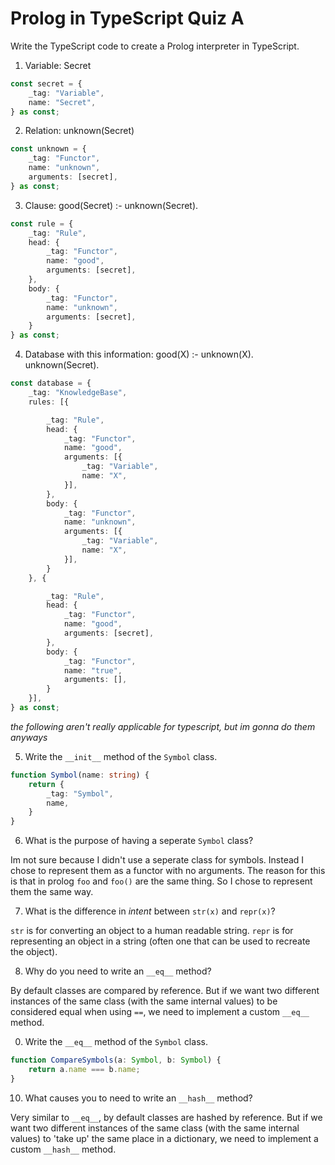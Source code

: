 # Prolog in TypeScript Quiz A

Write the TypeScript code to create a Prolog interpreter in TypeScript.

1. Variable: Secret
```ts
const secret = {
    _tag: "Variable",
    name: "Secret",
} as const;
```
2. Relation: unknown(Secret)
```ts
const unknown = {
    _tag: "Functor",
    name: "unknown",
    arguments: [secret],
} as const;
```
3. Clause: good(Secret) :- unknown(Secret).
```ts
const rule = {
    _tag: "Rule",
    head: {
        _tag: "Functor",
        name: "good",
        arguments: [secret],
    },
    body: {
        _tag: "Functor",
        name: "unknown",
        arguments: [secret],
    }
} as const;
```
4. Database with this information:
   good(X) :- unknown(X).
   unknown(Secret).

```ts
const database = {
    _tag: "KnowledgeBase",
    rules: [{

        _tag: "Rule",
        head: {
            _tag: "Functor",
            name: "good",
            arguments: [{
                _tag: "Variable",
                name: "X",
            }],
        },
        body: {
            _tag: "Functor",
            name: "unknown",
            arguments: [{
                _tag: "Variable",
                name: "X",
            }],
        }
    }, {

        _tag: "Rule",
        head: {
            _tag: "Functor",
            name: "good",
            arguments: [secret],
        },
        body: {
            _tag: "Functor",
            name: "true",
            arguments: [],
        }
    }],
} as const;
```

*the following aren't really applicable for typescript, but im gonna do them anyways*

5. Write the `__init__` method of the `Symbol` class.
```ts
function Symbol(name: string) {
    return {
        _tag: "Symbol",
        name,
    }
}
```
6. What is the purpose of having a seperate `Symbol` class?

Im not sure because I didn't use a seperate class for symbols. Instead I chose to represent them as a functor with no arguments. The reason for this is that in prolog `foo` and `foo()` are the same thing. So I chose to represent them the same way.

7. What is the difference in *intent* between `str(x)` and `repr(x)`?

`str` is for converting an object to a human readable string. `repr` is for representing an object in a string (often one that can be used to recreate the object).

8. Why do you need to write an `__eq__` method?

By default classes are compared by reference. But if we want two different instances of the same class (with the same internal values) to be considered equal when using `==`, we need to implement a custom `__eq__` method.

0. Write the `__eq__` method of the `Symbol` class.

```ts
function CompareSymbols(a: Symbol, b: Symbol) {
    return a.name === b.name;
}
```

10. What causes you to need to write an `__hash__` method?

Very similar to `__eq__`, by default classes are hashed by reference. But if we want two different instances of the same class (with the same internal values) to 'take up' the same place in a dictionary, we need to implement a custom `__hash__` method.